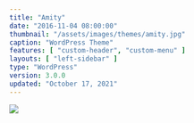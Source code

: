 ```yaml
---
title: "Amity"
date: "2016-11-04 08:00:00"
thumbnail: "/assets/images/themes/amity.jpg"
caption: "WordPress Theme"
features: [ "custom-header", "custom-menu" ]
layouts: [ "left-sidebar" ]
type: "WordPress"
version: 3.0.0
updated: "October 17, 2021"
---
```

<img src="{{ $page->thumbnail }}" />